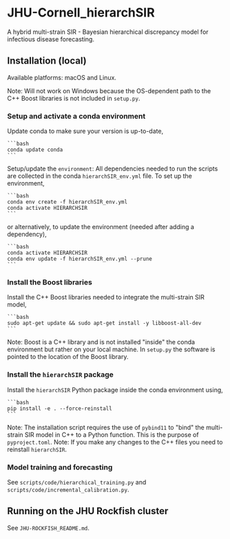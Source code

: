 # JHU-Cornell_hierarchSIR

A hybrid multi-strain SIR - Bayesian hierarchical discrepancy model for infectious disease forecasting.

## Installation (local)

Available platforms: macOS and Linux.

Note: Will not work on Windows because the OS-dependent path to the C++ Boost libraries is not included in `setup.py`.

### Setup and activate a conda environment

Update conda to make sure your version is up-to-date,

    ```bash
    conda update conda
    ```

Setup/update the `environment`: All dependencies needed to run the scripts are collected in the conda `hierarchSIR_env.yml` file. To set up the environment,

    ```bash
    conda env create -f hierarchSIR_env.yml
    conda activate HIERARCHSIR
    ```

or alternatively, to update the environment (needed after adding a dependency),

    ```bash
    conda activate HIERARCHSIR
    conda env update -f hierarchSIR_env.yml --prune
    ```

### Install the Boost libraries 

Install the C++ Boost libraries needed to integrate the multi-strain SIR model,

    ```bash
    sudo apt-get update && sudo apt-get install -y libboost-all-dev
    ```

Note: Boost is a C++ library and is not installed "inside" the conda environment but rather on your local machine. In `setup.py` the software is pointed to the location of the Boost library.

### Install the `hierarchSIR` package

Install the `hierarchSIR` Python package inside the conda environment using,

    ```bash
    pip install -e . --force-reinstall
    ```

Note: The installation script requires the use of `pybind11` to "bind" the multi-strain SIR model in C++ to a Python function. This is the purpose of `pyproject.toml`.
Note: If you make any changes to the C++ files you need to reinstall `hierarchSIR`.

### Model training and forecasting

See `scripts/code/hierarchical_training.py` and `scripts/code/incremental_calibration.py`.

## Running on the JHU Rockfish cluster

See `JHU-ROCKFISH_README.md`.
